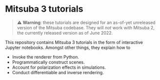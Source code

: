 # Mitsuba 3 tutorials

> :warning: **Warning**: these tutorials are designed for an as-of-yet unreleased version of the Mitsuba codebase. They will *not* work with Mitsuba 2, the currently released version as of June 2022.

This repository contains Mitsuba 3 tutorials in the form of interactive Jupyter
notebooks. Amongst other things, they explain how to

- Invoke the renderer from Python.
- Programmatically construct scenes.
- Account for polarization effects in simulations.
- Conduct differentiable and inverse rendering.
